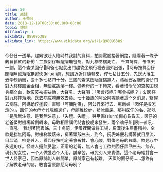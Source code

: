 ```yaml
---
issue: 50
title: 原諒
author: 王秀容
date: 2013-12-19T00:00:00.000+08:00
topic: 懷想
difficulty: 1
wikidata: Q98095389
wikidata_link: https://www.wikidata.org/wiki/Q98095389
---
```

今仔日一透早，趕緊欲赴人臨時共我討的資料，拍開電腦接著網路，隨看著一條予我目箍紅的新聞：三歲囡仔睏醒揣無爸母，對九樓墜樓死亡。
千算萬算，毋值天一劃。這个查某囡仔𪜶阿爸七點就出門趕欲坐飛行機去國外出張，𪜶阿母按算囡仔閣睏甲誠落眠無遐快(khuài)醒，想講近近仔隨轉來，佇七點廿五分，先送大後生去學校讀冊，差不多七點四十分，三歲的查某囝睏醒揣無人，踏起去客廳的窗仔門對大樓樓跤金金相，無細膩跋落一樓。做老母的一下轉來，看著惜命命的查某囝規身軀全血，軟荍荍袂振袂動，大聲吼、大聲喝：「哪會按呢？哪會按呢？」幼囡仔對九樓摔落地，送去病院嘛無效去矣。七十幾歲的阿公阿媽聽著這个歹消息，緊趕去病院，阿媽跪佇塗跤一直唸「阿彌陀佛」，阿公行來行去，罵新婦「囡仔是按怎𤆬的」，囡仔的老母守佇屍體邊仔，毋願離跤步，那流目屎、那叫囡仔的名、那唸「是我無注意、是我無注意」、「失禮、失禮」，哭甲傷(siunn)傷心昏昏去，囡仔的老爸緊對機場斡倒轉來，毋敢相信講代誌會按呢來發生，兩个翁仔某𢯾咧一直吼、一直吼。
我想著阮表姊，三十冬前，伊厝裡開做餅工場，細漢後生睏晝精神，仝款是揣無阿母，對樓梯跋落來，挵著頭殼曲去，到今，阮表姊便若講著就目屎流、目屎滴。咱是外人，看囡仔按呢定著會毋甘、會心酸，對做老母的來講，煞是心中永遠的疼。怪啥人攏無妥當，正常的老母，無人會刁工欲共囡仔𤆬甲曲去、無去。現代的女性，一个人做幾若个人用，誠辛苦，毋免別人來責備，這个老母絕對會一世人怪家己，因為原諒別人較簡單，原諒家己有較難。
天頂的囡仔啊……恁敢有了解做老母的疼，敢會當原諒恁阿母咧？